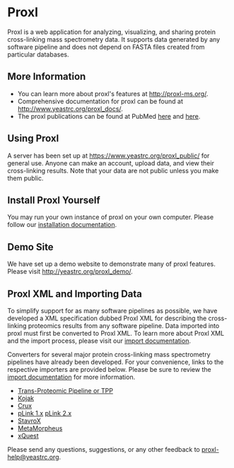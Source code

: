 # Proxl
Proxl is a web application for analyzing, visualizing, and sharing protein cross-linking mass spectrometry data.
It supports data generated by any software pipeline and does not depend on FASTA files created from particular
databases.

## More Information
* You can learn more about proxl's features at http://proxl-ms.org/.
* Comprehensive documentation for proxl can be found at http://www.yeastrc.org/proxl_docs/.
* The proxl publications can be found at PubMed
  [here](https://pubmed.ncbi.nlm.nih.gov/27302480/) and
  [here](https://pubmed.ncbi.nlm.nih.gov/30525651/).

## Using Proxl
A server has been set up at https://www.yeastrc.org/proxl_public/ for general use. Anyone can make
an account, upload data, and view their cross-linking results. Note that your data are not public
unless you make them public.

## Install Proxl Yourself
You may run your own instance of proxl on your own computer.
Please follow our [installation documentation](https://proxl-web-app.readthedocs.io/en/latest/install/intro.html).

## Demo Site
We have set up a demo website to demonstrate many of proxl features. Please visit http://yeastrc.org/proxl_demo/.

## Proxl XML and Importing Data
To simplify support for as many software pipelines as possible, we have developed a XML specification
dubbed Proxl XML for describing the cross-linking proteomics results from any software pipeline.
Data imported into proxl must first be converted to Proxl XML. To learn more about Proxl XML and the import process,
please visit our [import documentation](http://proxl-web-app.readthedocs.io/en/latest/using/upload_data.html).

Converters for several major protein cross-linking mass spectrometry pipelines have already been developed.
For your convenience, links to the respective importers are provided below. Please be sure to review
the [import documentation](http://proxl-web-app.readthedocs.io/en/latest/using/upload_data.html) for more information.

* [Trans-Proteomic Pipeline or TPP](https://github.com/yeastrc/proxl-import-iprophet)
* [Kojak](https://github.com/yeastrc/proxl-import-kojak)
* [Crux](https://github.com/yeastrc/proxl-import-crux)
* [pLink 1.x](https://github.com/yeastrc/proxl-import-plink) [pLink 2.x](https://github.com/yeastrc/proxl-import-plink2)
* [StavroX](https://github.com/yeastrc/proxl-import-stavrox)
* [MetaMorpheus](https://github.com/yeastrc/proxl-import-metamorpheus)
* [xQuest](https://github.com/yeastrc/proxl-import-xquest)

Please send any questions, suggestions, or any other feedback to proxl-help@yeastrc.org.
